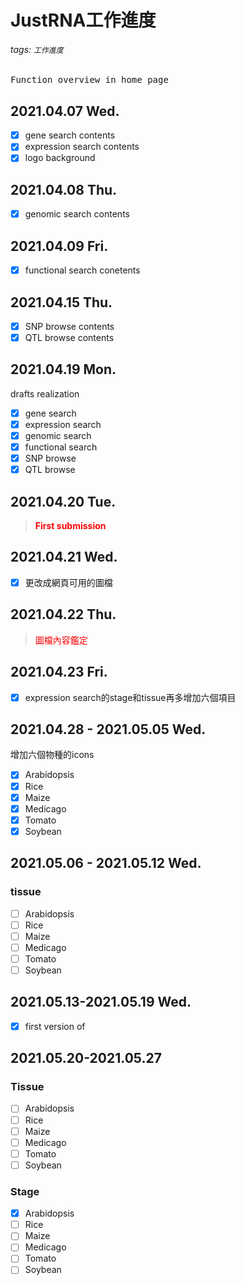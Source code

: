 # JustRNA工作進度
###### tags: `工作進度`
<pre>Function overview in home page</pre>
## 2021.04.07 Wed.
- [x] gene search contents
- [x] expression search contents
- [x] logo background
## 2021.04.08 Thu.
- [x] genomic search contents
## 2021.04.09 Fri.
- [x] functional search conetents
## 2021.04.15 Thu.
- [x] SNP browse contents
- [x] QTL browse contents
## 2021.04.19 Mon. 

drafts realization

- [x] gene search
- [x] expression search
- [x] genomic search
- [x] functional search
- [x] SNP browse
- [x] QTL browse

## 2021.04.20 Tue.
> <font color=#ff0000>**First submission**</font>

## 2021.04.21 Wed.

- [x] 更改成網頁可用的圖檔

## 2021.04.22 Thu.

> <font color=#ff0000>圖檔內容鑑定</font>

## 2021.04.23 Fri.

- [x] expression search的stage和tissue再多增加六個項目

## 2021.04.28 - 2021.05.05 Wed.

增加六個物種的icons

- [x] Arabidopsis
- [x] Rice
- [x] Maize
- [x] Medicago
- [x] Tomato
- [x] Soybean

## 2021.05.06 - 2021.05.12 Wed.

### tissue

- [ ] Arabidopsis
- [ ] Rice
- [ ] Maize
- [ ] Medicago
- [ ] Tomato
- [ ] Soybean

## 2021.05.13-2021.05.19 Wed.
- [x] first version of 

## 2021.05.20-2021.05.27

### Tissue

- [ ] Arabidopsis
- [ ] Rice
- [ ] Maize
- [ ] Medicago
- [ ] Tomato
- [ ] Soybean

### Stage
- [x] Arabidopsis
- [ ] Rice
- [ ] Maize
- [ ] Medicago
- [ ] Tomato
- [ ] Soybean